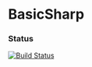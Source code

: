 # BasicSharp

### Status
[![Build Status](https://travis-ci.org/GuilhermeMatheus/BasicSharp.svg)](https://travis-ci.org/GuilhermeMatheus/BasicSharp)
